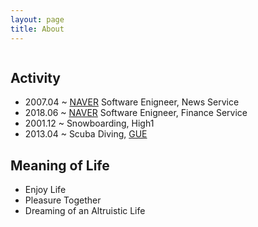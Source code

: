 ```yaml
---
layout: page
title: About
---
```

<div class="post">
	<center><img src="{{ '/assets/img/lion.jpg' | prepend: site.baseurl }}" alt=""></center>
	<p class="intro"></p>
  <h2>Activity</h2>
  <ul>
    <li>2007.04 ~ <a href="https://www.navercorp.com" target="_blank">NAVER</a> Software Enigneer, News Service</li>
    <li>2018.06 ~ <a href="https://www.navercorp.com" target="_blank">NAVER</a> Software Enigneer, Finance Service</li>
    <li>2001.12 ~ Snowboarding, High1</li>
    <li>2013.04 ~ Scuba Diving, <a href="https://www.gue.com" target="_blank">GUE</a></li>
  </ul>
	<h2>Meaning of Life</h2>
	<ul>
		<li>Enjoy Life</li>
		<li>Pleasure Together</li>
    <li>Dreaming of an Altruistic Life</li>
	</ul>
</div>